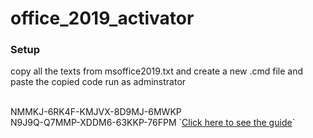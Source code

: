 # office_2019_activator

### Setup 
copy all the texts from msoffice2019.txt and create a new .cmd file and paste the copied code
run as adminstrator

<br/>
NMMKJ-6RK4F-KMJVX-8D9MJ-6MWKP
<br/>
N9J9Q-Q7MMP-XDDM6-63KKP-76FPM
`<a href="https://msguides.com/microsoft-software-products/office-2019.html">Click here to see the guide</a>`
